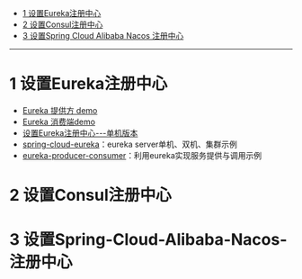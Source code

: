 

 * [1 设置Eureka注册中心](#1-设置Eureka注册中心)
 * [2 设置Consul注册中心](#2-设置Consul注册中心)
 * [3 设置Spring Cloud Alibaba Nacos 注册中心](#3-设置Spring-Cloud-Alibaba-Nacos-注册中心)

----

# 1 设置Eureka注册中心

* [Eureka 提供方 demo](https://blog.csdn.net/KinseyGeek/article/details/78597605)
* [Eureka 消费端demo](https://blog.csdn.net/KinseyGeek/article/details/78597476)
* [设置Eureka注册中心---单机版本](https://github.com/stevenli91748/JAVA-Architecture/blob/master/JAVA%20Framework/Spring%20Cloud/%E5%AE%9E%E9%AA%8C/%E8%AE%BE%E7%BD%AEEureka%E6%B3%A8%E5%86%8C%E4%B8%AD%E5%BF%83---%E5%8D%95%E6%9C%BA%E7%89%88%E6%9C%AC.md)
* [spring-cloud-eureka](https://github.com/ityouknow/spring-cloud-examples/tree/master/spring-cloud-eureka)：eureka server单机、双机、集群示例
* [eureka-producer-consumer](https://github.com/ityouknow/spring-cloud-examples/tree/master/eureka-producer-consumer)：利用eureka实现服务提供与调用示例

# 2 设置Consul注册中心
# 3 设置Spring-Cloud-Alibaba-Nacos-注册中心
